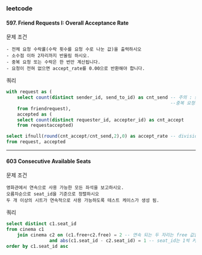 ### leetcode 
#### 597. Friend Requests I: Overall Acceptance Rate
문제 조건
```
- 전체 요청 수락률(수락 횟수를 요청 수로 나눈 값)을 출력하시오
- 소수점 이하 2자리까지 반올림 하시오. 
- 중복 요청 또는 수락은 한 번만 계산됩니다.
- 요청이 전혀 없으면 accept_rate를 0.00으로 반환해야 합니다. 
```

쿼리
```sql
with request as (
    select count(distinct sender_id, send_to_id) as cnt_send -- 주의 : sender와 send_to를 모두 고려해야 함(1,2 = 2,1).
                                                             --중복 요청은 한 번만 계산하기 위해 distinct를 사용. 
    from friendrequest), 
    accepted as (
    select count(distinct requester_id, accepter_id) as cnt_accept
    from requestaccepted)

select ifnull(round(cnt_accept/cnt_send,2),0) as accept_rate -- division by zero 에러를 막기 위해 ifnull 사용 
from request, accepted
```
---------------------------------
#### 603 Consecutive Available Seats
문제 조건
```
영화관에서 연속으로 사용 가능한 모든 좌석을 보고하시오.
오름차순으로 seat_id을 기준으로 정렬하시오
두 개 이상의 시트가 연속적으로 사용 가능하도록 테스트 케이스가 생성 됨. 
```
쿼리
```sql
select distinct c1.seat_id
from cinema c1
    join cinema c2 on (c1.free+c2.free) = 2 -- 연속 되는 두 자리는 free 값을 더했을 때 2가 나옴
                and abs(c1.seat_id - c2.seat_id) = 1 -- seat_id는 1씩 커져야 함 
order by c1.seat_id asc
```
